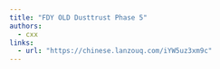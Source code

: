 ```yaml
---
title: "FDY OLD Dusttrust Phase 5"
authors:
  - cxx
links:
  - url: "https://chinese.lanzouq.com/iYW5uz3xm9c"
---
```


